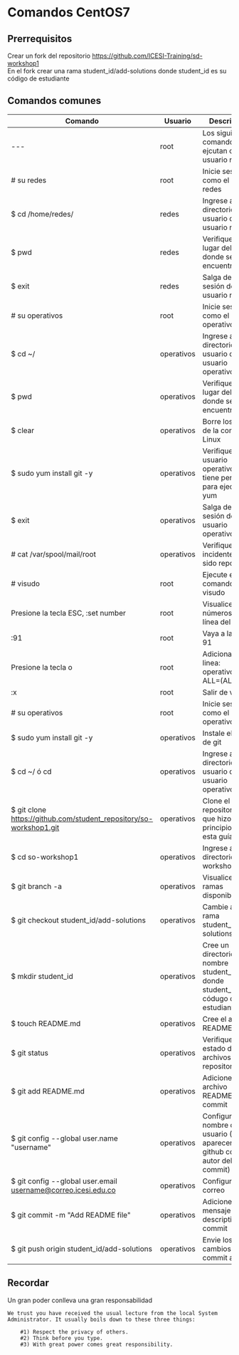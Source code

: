 # Comandos CentOS7

## Prerrequisitos

Crear un fork del repositorio https://github.com/ICESI-Training/sd-workshop1  
En el fork crear una rama student_id/add-solutions donde student_id es su código de estudiante

## Comandos comunes

| Comando   | Usuario | Descripción   |
|------|------|------|
| --- | root | Los siguientes comandos se ejcutan como el usuario root |
| # su redes | root | Inicie sesión como el usuario redes |
| $ cd /home/redes/ | redes | Ingrese al directorio de usuario del usuario redes |
| $ pwd | redes | Verifique el lugar del path donde se encuentra |
| $ exit | redes | Salga de la sesión del usuario redes |
| # su operativos | root | Inicie sesión como el usuario operativos |
| $ cd ~/ | operativos | Ingrese al directorio de usuario del usuario operativos |
| $ pwd | operativos | Verifique el lugar del path donde se encuentra |
| $ clear | operativos | Borre los datos de la consola de Linux |
| $ sudo yum install git -y | operativos | Verifique que el usuario operativos no tiene permisos para ejecutar yum |
| $ exit | operativos | Salga de la sesión del usuario operativos |
| # cat /var/spool/mail/root | operativos | Verifique que el incidente ha sido reportado |
| # visudo | root | Ejecute el comando visudo |
| Presione la tecla ESC, :set number | root | Visualice los números de línea del archivo |
| :91 | root | Vaya a la línea 91 |
| Presione la tecla o | root | Adicionar la linea: operativos ALL=(ALL) ALL |
| :x | root | Salir de visudo |
| # su operativos | root | Inicie sesión como el usuario operativos |
| $ sudo yum install git -y | operativos | Instale el cliente de git |
| $ cd ~/ ó cd | operativos | Ingrese al directorio de usuario del usuario operativos |
| $ git clone https://github.com/student_repository/so-workshop1.git | operativos | Clone el repositorio al que hizo fork al principio de esta guía | 
| $ cd so-workshop1 | operativos | Ingrese al directorio so-workshop1 |
| $ git branch -a | operativos | Visualice las ramas disponibles |
| $ git checkout student_id/add-solutions | operativos | Cambie a la rama student_id/add-solutions |
| $ mkdir student_id | operativos | Cree un directorio de nombre student_id donde student_id es su códugo de estudiante |
| $ touch README.md | operativos | Cree el archivo README.md |
| $ git status | operativos | Verifique el estado de los archivos del repositorio |
| $ git add README.md | operativos | Adicione el archivo README.md al commit |
| $ git config --global user.name "username" | operativos | Configure su nombre de usuario (Este aparecerá en github como autor del commit)|
| $ git config --global user.email username@correo.icesi.edu.co | operativos | Configure su correo |
| $ git commit -m "Add README file" | operativos | Adicione un mensaje descriptivo al commit |
| $ git push origin student_id/add-solutions | operativos | Envie los cambios del commit a github |

## Recordar
Un gran poder conlleva una gran responsabilidad

```
We trust you have received the usual lecture from the local System
Administrator. It usually boils down to these three things:

    #1) Respect the privacy of others.
    #2) Think before you type.
    #3) With great power comes great responsibility.
```
